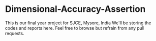 # Dimensional-Accuracy-Assertion

This is our final year project for SJCE, Mysore, India
We'll be storing the codes and reports here.
Feel free to browse but refrain from any pull requests.
